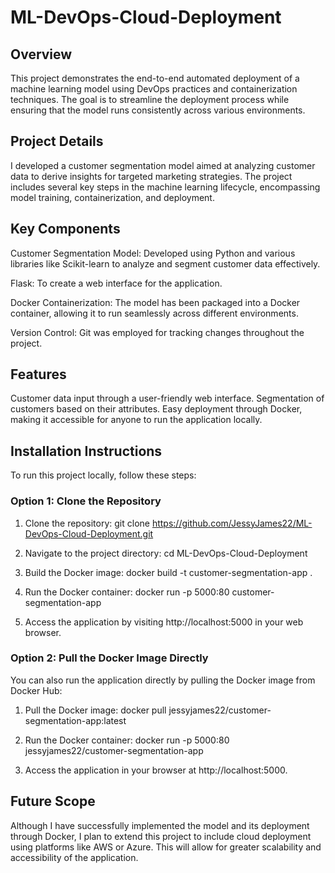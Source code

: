 # **ML-DevOps-Cloud-Deployment**



## **Overview**

This project demonstrates the end-to-end automated deployment of a machine learning model using DevOps practices and containerization techniques. The goal is to streamline the deployment process while ensuring that the model runs consistently across various environments.

## **Project Details**

I developed a customer segmentation model aimed at analyzing customer data to derive insights for targeted marketing strategies. The project includes several key steps in the machine learning lifecycle, encompassing model training, containerization, and deployment.

## **Key Components**

Customer Segmentation Model: Developed using Python and various libraries like Scikit-learn to analyze and segment customer data effectively.

Flask: To create a web interface for the application.

Docker Containerization: The model has been packaged into a Docker container, allowing it to run seamlessly across different environments.

Version Control: Git was employed for tracking changes throughout the project.

## **Features**

Customer data input through a user-friendly web interface.
Segmentation of customers based on their attributes.
Easy deployment through Docker, making it accessible for anyone to run the application locally.

## **Installation Instructions**

To run this project locally, follow these steps:

### **Option 1: Clone the Repository**
1. Clone the repository:
   git clone https://github.com/JessyJames22/ML-DevOps-Cloud-Deployment.git
   
2. Navigate to the project directory:
   cd ML-DevOps-Cloud-Deployment

3. Build the Docker image:
   docker build -t customer-segmentation-app .

4. Run the Docker container:
   docker run -p 5000:80 customer-segmentation-app

5. Access the application by visiting http://localhost:5000 in your web browser.

### **Option 2: Pull the Docker Image Directly**

You can also run the application directly by pulling the Docker image from Docker Hub:
1. Pull the Docker image:
   docker pull jessyjames22/customer-segmentation-app:latest

2. Run the Docker container:
   docker run -p 5000:80 jessyjames22/customer-segmentation-app

3. Access the application in your browser at http://localhost:5000.
   

## **Future Scope**
Although I have successfully implemented the model and its deployment through Docker, I plan to extend this project to include cloud deployment using platforms like AWS or Azure. This will allow for greater scalability and accessibility of the application.
